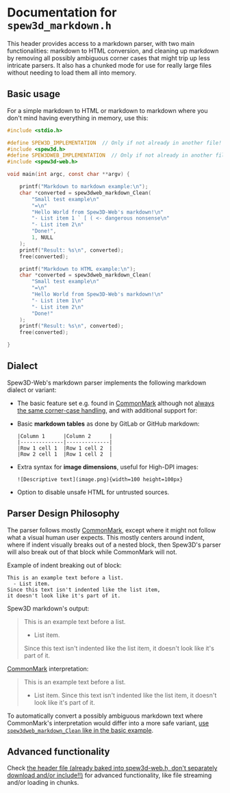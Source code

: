 
Documentation for `spew3d_markdown.h`
=====================================

This header provides access to a markdown parser, with two main
functionalities: markdown to HTML conversion, and cleaning up
markdown by removing all possibly ambiguous corner cases
that might trip up less intricate parsers. It also has a chunked
mode for use for really large files without needing to load them
all into memory.

Basic usage
-----------

For a simple markdown to HTML or markdown to markdown where you
don't mind having everything in memory, use this:

```c
#include <stdio.h>

#define SPEW3D_IMPLEMENTATION  // Only if not already in another file!
#include <spew3d.h>
#define SPEW3DWEB_IMPLEMENTATION  // Only if not already in another file!
#include <spew3d-web.h>

void main(int argc, const char **argv) {

    printf("Markdown to markdown example:\n");
    char *converted = spew3dweb_markdown_Clean(
        "Small test example\n"
        "=\n"
        "Hello World from Spew3D-Web's markdown!\n"
        "- List item 1 ` [ ( <- dangerous nonsense\n"
        "- List item 2\n"
        "Done!",
        1, NULL
    );
    printf("Result: %s\n", converted);
    free(converted);

    printf("Markdown to HTML example:\n");
    char *converted = spew3dweb_markdown_Clean( 
        "Small test example\n" 
        "=\n"
        "Hello World from Spew3D-Web's markdown!\n" 
        "- List item 1\n"
        "- List item 2\n"
        "Done!" 
    ); 
    printf("Result: %s\n", converted);
    free(converted);

}
```

Dialect
-------

Spew3D-Web's markdown parser implements the following markdown
dialect or variant:

- The basic feature set e.g. found in [CommonMark](
    https://commonmark.org) although not [always the same
  corner-case handling](#parser-design-philosophy), and
  with additional support for:

- Basic **markdown tables** as done by GitLab or GitHub markdown:

      |Column 1      |Column 2      |
      |--------------|--------------|
      |Row 1 cell 1  |Row 1 cell 2  |
      |Row 2 cell 1  |Row 1 cell 2  |

- Extra syntax for **image dimensions**, useful for High-DPI images:

      ![Descriptive text](image.png){width=100 height=100px}

- Option to disable unsafe HTML for untrusted sources.

Parser Design Philosophy
------------------------

The parser follows mostly [CommonMark](https://commonmark.org),
except where it might not follow what a visual human user expects.
This mostly centers around indent, where if indent visually
breaks out of a nested block, then Spew3D's parser will also
break out of that block while CommonMark will not.

Example of indent breaking out of block:

    This is an example text before a list.
      - List item.
    Since this text isn't indented like the list item,
    it doesn't look like it's part of it.

Spew3D markdown's output:

> This is an example text before a list.
>   - List item.
>
> Since this text isn't indented like the list item,
> it doesn't look like it's part of it.

[CommonMark](https://commonmark.org) interpretation:

> This is an example text before a list.
>   - List item. Since this text isn't indented
> like the list item, it doesn't look like it's part of it.

To automatically convert a possibly ambiguous markdown text
where CommonMark's interpretation would differ into a more
safe variant, [use `spew3dweb_markdown_Clean` like in
the basic example](#basic-usage).

Advanced functionality
----------------------

Check [the header file (already baked into spew3d-web.h, don't
separately download and/or include!!)](/include/spew3d_markdown.h)
for advanced functionality, like file streaming and/or loading
in chunks.

